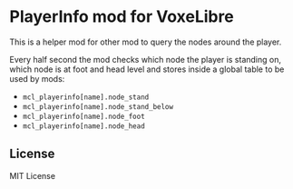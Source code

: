 # PlayerInfo mod for VoxeLibre

This is a helper mod for other mod to query the nodes around the player.

Every half second the mod checks which node the player is standing on, which
node is at foot and head level and stores inside a global table to be used by mods:

- `mcl_playerinfo[name].node_stand`
- `mcl_playerinfo[name].node_stand_below`
- `mcl_playerinfo[name].node_foot`
- `mcl_playerinfo[name].node_head`

## License
MIT License

